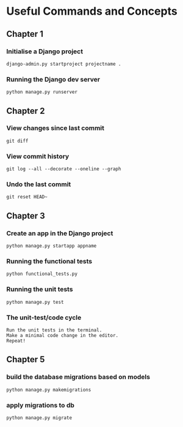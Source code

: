 # Useful Commands and Concepts

## Chapter 1

### Initialise a Django project

`django-admin.py startproject projectname .`

### Running the Django dev server

`python manage.py runserver`

## Chapter 2

### View changes since last commit

`git diff`

### View commit history

`git log --all --decorate --oneline --graph`

### Undo the last commit

`git reset HEAD~`

## Chapter 3

### Create an app in the Django project

`python manage.py startapp appname`

### Running the functional tests

`python functional_tests.py`

### Running the unit tests

`python manage.py test`

### The unit-test/code cycle

    Run the unit tests in the terminal.
    Make a minimal code change in the editor.
    Repeat!

## Chapter 5

### build the database migrations based on models

`python manage.py makemigrations`

### apply migrations to db

`python manage.py migrate`